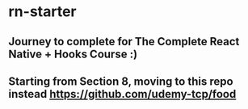 # rn-starter
## Journey to complete for The Complete React Native + Hooks Course :)
## Starting from Section 8, moving to this repo instead https://github.com/udemy-tcp/food
